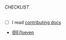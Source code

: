 ###### CHECKLIST

- [ ] I read [contributing docs](https://github.com/gbowne1/TwitchBot/blob/master/CONTRIBUTING.md)

- [@Ej1seven](https://github.com/Ej1seven)

